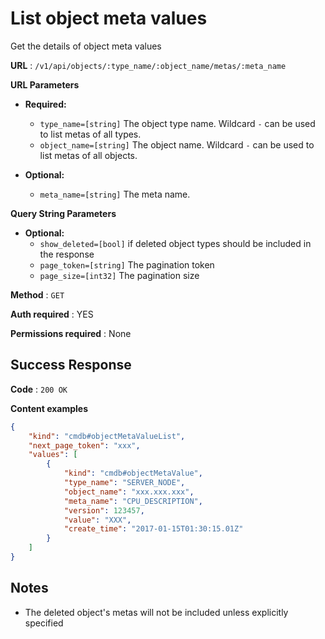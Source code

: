 # List object meta values

Get the details of object meta values

**URL** : `/v1/api/objects/:type_name/:object_name/metas/:meta_name`

**URL Parameters**

* **Required:**
  * `type_name=[string]` The object type name. Wildcard `-` can be used to list metas of all types.
  * `object_name=[string]` The object name. Wildcard `-` can be used to list metas of all objects.

* **Optional:**
  * `meta_name=[string]` The meta name.

**Query String Parameters**

* **Optional:**
  * `show_deleted=[bool]` if deleted object types should be included in the response
  * `page_token=[string]` The pagination token
  * `page_size=[int32]` The pagination size

**Method** : `GET`

**Auth required** : YES

**Permissions required** : None

## Success Response

**Code** : `200 OK`

**Content examples**

```json
{
    "kind": "cmdb#objectMetaValueList",
    "next_page_token": "xxx",
    "values": [
        {
            "kind": "cmdb#objectMetaValue",
            "type_name": "SERVER_NODE",
            "object_name": "xxx.xxx.xxx",
            "meta_name": "CPU_DESCRIPTION",
            "version": 123457,
            "value": "XXX",
            "create_time": "2017-01-15T01:30:15.01Z"
        }
    ]
}
```

## Notes

* The deleted object's metas will not be included unless explicitly specified
